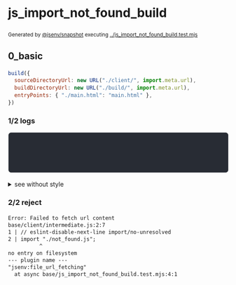 # js_import_not_found_build

<sub>
  Generated by <a href="https://github.com/jsenv/core/tree/main/packages/independent/snapshot">@jsenv/snapshot</a> executing <a href="../js_import_not_found_build.test.mjs">../js_import_not_found_build.test.mjs</a>
</sub>

## 0_basic

```js
build({
  sourceDirectoryUrl: new URL("./client/", import.meta.url),
  buildDirectoryUrl: new URL("./build/", import.meta.url),
  entryPoints: { "./main.html": "main.html" },
})
```

### 1/2 logs

![img](js_import_not_found_build/0_basic/log_group.svg)

<details>
  <summary>see without style</summary>

```console

build "./main.html"
⠋ generate source graph
✖ failed to generate source graph

```

</details>


### 2/2 reject

```console
Error: Failed to fetch url content
base/client/intermediate.js:2:7
1 | // eslint-disable-next-line import/no-unresolved
2 | import "./not_found.js";
          ^
no entry on filesystem
--- plugin name ---
"jsenv:file_url_fetching"
  at async base/js_import_not_found_build.test.mjs:4:1
```